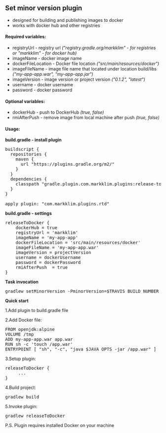## Set minor version plugin
- designed for building and publishing images to docker
- works with docker hub and other registries

#### Required variables:
- registryUrl - registry url _("registry.gradle.org/markklim" - for registries or "markklim" - for docker hub)_
- imageName - docker image name 
- dockerFileLocation - Docker file location _("src/main/resources/docker")_
- imageFileName - image file name that located under location build/libs _("my-app-app.war", "my-app-app.jar")_
- imageVersion - image version or project version _("0.1.2", "latest")_
- username - docker username
- password - docker password

#### Optional variables:
- dockerHub - push to DockerHub _(true, false)_
- rmiAfterPush - remove image from local machine after push _(true, false)_

#### Usage:
**build.gradle - install plugin**
<pre>
buildscript {
  repositories {
    maven {
      url "https://plugins.gradle.org/m2/"
    }
  }
  dependencies {
    classpath "gradle.plugin.com.markklim.plugins:release-to-docker:0.9"
  }
}

apply plugin: "com.markklim.plugins.rtd"
</pre>

**build.gradle - settings**
<pre>
releaseToDocker {
    dockerHub = true
    registryUrl = 'markklim'
    imageName = 'my-app-app'
    dockerFileLocation = 'src/main/resources/docker'
    imageFileName = 'my-app-app.war'
    imageVersion = projectVersion
    username = dockerUsername
    password = dockerPassword
    rmiAfterPush  = true
}
</pre>

**Task invocation**
<pre>
gradlew setMinorVersion -PminorVersion=$TRAVIS_BUILD_NUMBER -PciBranchName=$TRAVIS_BRANCH -PciCredentials=$CREDENTIALS -PciProjectPath=$PROJECT_PATH;
</pre>

**Quick start**

 1.Add plugin to build.gradle file

 2.Add Docker file:
<pre>
FROM openjdk:alpine
VOLUME /tmp
ADD my-app-app.war app.war
RUN sh -c 'touch /app.war'
ENTRYPOINT [ "sh", "-c", "java $JAVA_OPTS -jar /app.war" ]
</pre>

 3.Setup plugin:
<pre>
releaseToDocker {
     ...
}
</pre>

 4.Build project:
<pre>
gradlew build
</pre>

 5.Invoke plugin:
<pre>
gradlew releaseToDocker
</pre>

P.S. Plugin requires installed Docker on your machine 
